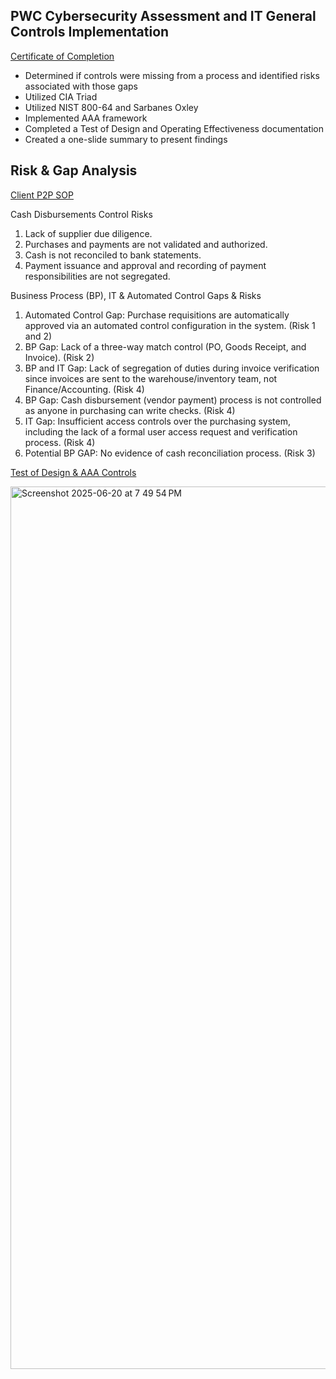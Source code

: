## PWC Cybersecurity Assessment and IT General Controls Implementation 

<a href="https://forage-uploads-prod.s3.amazonaws.com/completion-certificates/CA4pBqsy4b4PdyaBP/4KqDALSkyRNPXjQGa_CA4pBqsy4b4PdyaBP_7xKJisfSm6yWBJk9S_1750412922028_completion_certificate.pdf">Certificate of Completion </a>

- Determined if controls were missing from a process and identified risks associated with those gaps  
- Utilized CIA Triad
- Utilized NIST 800-64 and Sarbanes Oxley
- Implemented AAA framework
- Completed a Test of Design and Operating Effectiveness documentation
- Created a one-slide summary to present findings

## Risk & Gap Analysis ##

<a href="https://cdn.theforage.com/vinternships/companyassets/CA4pBqsy4b4PdyaBP/Y3PDZbifKwLAmaeET/1657755921954/P2P%20SOP.pdf">Client P2P SOP</a>

Cash Disbursements Control Risks
1. Lack of supplier due diligence.
2. Purchases and payments are not validated and authorized.
3. Cash is not reconciled to bank statements.
4. Payment issuance and approval and recording of payment responsibilities are not
segregated.

Business Process (BP), IT & Automated Control Gaps & Risks
1. Automated Control Gap: Purchase requisitions are automatically approved via an
automated control configuration in the system. (Risk 1 and 2)
2. BP Gap: Lack of a three-way match control (PO, Goods Receipt, and Invoice). (Risk 2)
3. BP and IT Gap: Lack of segregation of duties during invoice verification since invoices
are sent to the warehouse/inventory team, not Finance/Accounting. (Risk 4)
4. BP Gap: Cash disbursement (vendor payment) process is not controlled as anyone in
purchasing can write checks. (Risk 4)
5. IT Gap: Insufficient access controls over the purchasing system, including the lack of a
formal user access request and verification process. (Risk 4)
6. Potential BP GAP: No evidence of cash reconciliation process. (Risk 3)

<a href="https://docs.google.com/spreadsheets/d/1G6DXWPB57IRgeFbV1n3Ua0gLZnJ_iuUsEn1iwi-2Gyk/edit?usp=sharing">Test of Design & AAA Controls</a>

<img width="1412" alt="Screenshot 2025-06-20 at 7 49 54 PM" src="https://github.com/user-attachments/assets/a262d0c5-2d3b-4075-9cb3-c083435a073e" />
